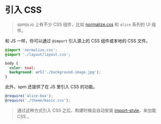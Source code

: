 # 引入 CSS

> spmjs.io 上有不少 CSS 组件，比如 [normalize.css](http://spmjs.io/package/normalize.css) 和 `alice` 系列的 UI 组件。

和 JS 一样，你可以通过 `@import` 引入源上的 CSS 组件或本地的 CSS 文件。

```css
@import 'normalize.css';
@import './layout/layout.css';

body {
  color: teal;
  background: url('./background-image.jpg');
}
```

此外，spm 还提供了在 JS 里引入 CSS 的功能。

```javascript
@require('alice-box');
@require('./theme/basic.css');
```

> 通过这种方式引入 CSS 之后，构建时候会自动安装 [import-style](http://spmjs.io/package/import-style)，来加载 CSS 。

